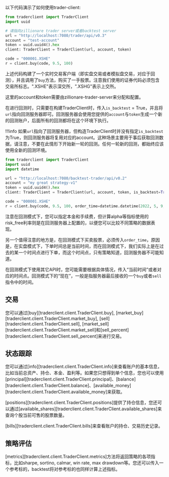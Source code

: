 以下代码演示了如何使用trader-client:

```python
from traderclient import TraderClient
import uuid

# 请指向zillionare trader server或者backtest server
url = "http://localhost:7080/trader/api/v0.3"
account = "test-account"
token = uuid.uuid4().hex
client: TraderClient = TraderClient(url, account, token)

code = "000001.XSHE"
r = client.buy(code, 9.5, 100)
```

上述代码构建了一个实时交易客户端（即实盘交易或者模拟盘交易，对应于回测），并且调用了`buy`方法，购买了一手股票。注意我们使用的证券代码必须包含交易所标志。".XSHE"表示深交所，".XSHG"表示上交所。

这里的account和token需要由zillionare-trader-server来分配和配置。

在进行回测时，只需要在构建TraderClient时，传入`is_backtest` = True，并且将`url`指向回测服务器即可。回测服务器会使用您提供的`account`与`token`生成一个新的回测账户，后面所有的回测都将在这个环境下执行。

!!!info
    如果`url`指向了回测服务器，但构造TraderClient时并没有指定`is_backtest`为True，则回测服务器将复用对应的account。这种场景主要用于事后获取回测数据，请注意，不要在此情形下开始新一轮的回测。任何一轮新的回测，都始终应该使用全新的回测环境。

```python
from traderclient import TraderClient
import uuid
import datetime

url = "http://localhost:7080/backtest-trader/api/v0.2"
account = "my great strategy-v1"
token = uuid.uuid4().hex
client: TraderClient = TraderClient(url, account, token, is_backtest=True, principal=1_000_000, commission=1.5e-4)

code = "000001.XSHE"
r = client.buy(code, 9.5, 100, order_time=datetime.datetime(2022, 5, 9, 9, 31))
```
注意在回测模式下，您可以指定本金和手续费，但计算alpha等指标使用的risk_free利率则是在回测服务器上配置的，以便您可以比较不同策略的数据表现。

另一个值得注意的地方是，在回测模式下买卖股票，必须传入`order_time`，原因是，在实盘模式下，下单时间总是当前时间，而在回测模式下，我们实际上是在过去的某一个时间点进行下单，而这个时间点，只有策略知道，回测服务器不可能知道。

在回测模式下使用其它API时，您可能需要根据具体情况，传入“当前时间”或者对应的时间点。回测模式下的“现在”，一般是指服务器最后接收的一个`buy`或者`sell`指令中的时间。

## 交易

您可以通过[buy][traderclient.client.TraderClient.buy], [market_buy][traderclient.client.TraderClient.market_buy], [sell][traderclient.client.TraderClient.sell], [market_sell][traderclient.client.TraderClient.market_sell]和[sell_percent][traderclient.client.TraderClient.sell_percent]来进行交易。

## 状态跟踪

您可以通过[info][traderclient.client.TraderClient.info]来查看账户的基本信息，比如当前总资产、持仓、本金、盈利等。如果您只想得到单个信息，您也可以使用[principal][traderclient.client.TraderClient.principal]、[balance][traderclient.client.TraderClient.balance]、[available_money][traderclient.client.TraderClient.available_money]来获取。

[positions][traderclient.client.TraderClient.positions]提供了持仓信息，您还可以通过[available_shares][traderclient.client.TraderClient.available_shares]来查询个股当前可售的股票数量。

[bills][traderclient.client.TraderClient.bills]来查看账户的持仓、交易历史记录。
## 策略评估

[metrics][traderclient.client.TraderClient.metrics]方法将返回策略的各项指标，比如sharpe, sortino, calmar, win rate, max drawdown等。您还可以传入一个参考标的，backtest将对参考标的也同样计算上述指标。
